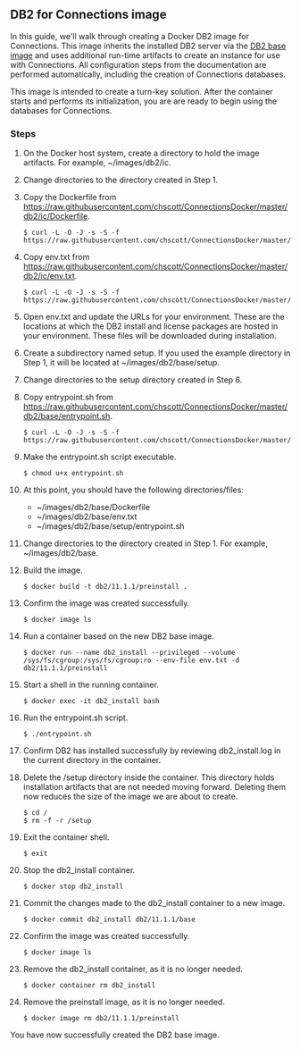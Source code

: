 ## DB2 for Connections image

In this guide, we'll walk through creating a Docker DB2 image for Connections. This image inherits the installed DB2 server
via the [DB2 base image](doc/db2_base.md) and uses additional run-time artifacts to create an instance for use with 
Connections. All configuration steps from the documentation are performed automatically, including the creation of 
Connections databases.

This image is intended to create a turn-key solution. After the container starts and performs its initialization, you are
are ready to begin using the databases for Connections.

### Steps

1. On the Docker host system, create a directory to hold the image artifacts. For example, ~/images/db2/ic.

2. Change directories to the directory created in Step 1.

3. Copy the Dockerfile from https://raw.githubusercontent.com/chscott/ConnectionsDocker/master/db2/ic/Dockerfile. 

   ```
   $ curl -L -O -J -s -S -f https://raw.githubusercontent.com/chscott/ConnectionsDocker/master/db2/ic/Dockerfile
   ```
   
4. Copy env.txt from https://raw.githubusercontent.com/chscott/ConnectionsDocker/master/db2/ic/env.txt.
   
   ```
   $ curl -L -O -J -s -S -f https://raw.githubusercontent.com/chscott/ConnectionsDocker/master/db2/ic/env.txt
   ```
5. Open env.txt and update the URLs for your environment. These are the locations at which the DB2 install and license
   packages are hosted in your environment. These files will be downloaded during installation.
   
6. Create a subdirectory named setup. If you used the example directory in Step 1, it will be located at 
   ~/images/db2/base/setup.
   
7. Change directories to the setup directory created in Step 6.

8. Copy entrypoint.sh from https://raw.githubusercontent.com/chscott/ConnectionsDocker/master/db2/base/entrypoint.sh.

   ```
   $ curl -L -O -J -s -S -f https://raw.githubusercontent.com/chscott/ConnectionsDocker/master/db2/base/entrypoint.sh
   ```

9. Make the entrypoint.sh script executable.

   ```
   $ chmod u+x entrypoint.sh
   ```
   
10. At this point, you should have the following directories/files:

    - ~/images/db2/base/Dockerfile
    - ~/images/db2/base/env.txt
    - ~/images/db2/base/setup/entrypoint.sh
   
11. Change directories to the directory created in Step 1. For example, ~/images/db2/base.

12. Build the image.

    ```
    $ docker build -t db2/11.1.1/preinstall .
    ```
    
13. Confirm the image was created successfully.

    ```
    $ docker image ls
    ```
    
14. Run a container based on the new DB2 base image.

    ```
    $ docker run --name db2_install --privileged --volume /sys/fs/cgroup:/sys/fs/cgroup:ro --env-file env.txt -d db2/11.1.1/preinstall
    ```
    
15. Start a shell in the running container.

    ```
    $ docker exec -it db2_install bash
    ```
    
16. Run the entrypoint.sh script.

    ```
    $ ./entrypoint.sh
    ```
    
17. Confirm DB2 has installed successfully by reviewing db2_install.log in the current directory in the container.

18. Delete the /setup directory inside the container. This directory holds installation artifacts that are not needed moving
    forward. Deleting them now reduces the size of the image we are about to create.
    
    ```
    $ cd /
    $ rm -f -r /setup
    ```
    
19. Exit the container shell.

    ```
    $ exit
    ```
 
20. Stop the db2_install container.

    ```
    $ docker stop db2_install
    ```
    
21. Commit the changes made to the db2_install container to a new image.

    ```
    $ docker commit db2_install db2/11.1.1/base
    ```
    
22. Confirm the image was created successfully.

    ```
    $ docker image ls
    ```
    
23. Remove the db2_install container, as it is no longer needed.

    ```
    $ docker container rm db2_install
    ```
    
23. Remove the preinstall image, as it is no longer needed.

    ```
    $ docker image rm db2/11.1.1/preinstall
    ```
    
You have now successfully created the DB2 base image.